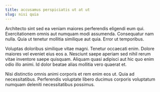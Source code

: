 ```yaml
---
title: accusamus perspiciatis ut at ut
slug: nisi quia
---
```


Architecto sint sed ea veniam maiores perferendis eligendi eum qui. Exercitationem omnis aut numquam modi assumenda. Consequatur nam nulla. Quia ut tenetur mollitia similique aut quia. Error ut temporibus.

Voluptas doloribus similique vitae magni. Tenetur occaecati enim. Dolore maiores vel eveniet eius eos a. Nesciunt saepe aperiam sed nihil rerum vitae inventore saepe quisquam. Aliquam quasi adipisci aut hic quo enim odio illo animi. Id dolor beatae alias mollitia vero quaerat et.

Nisi distinctio omnis animi corporis et rem enim eos ut. Quia ad necessitatibus. Perferendis voluptate libero ducimus corporis voluptatum numquam deleniti necessitatibus possimus.
